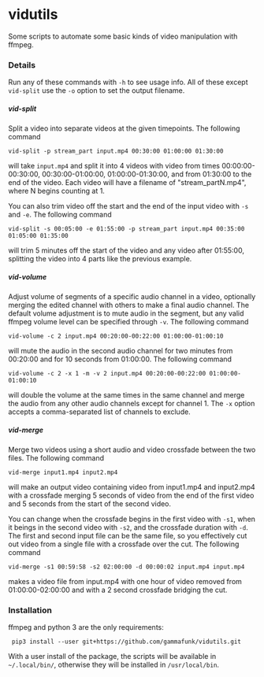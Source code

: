 # vidutils

Some scripts to automate some basic kinds of video manipulation with ffmpeg.

### Details

  Run any of these commands with `-h` to see usage info. All of these except
  `vid-split` use the `-o` option to set the output filename.

##### vid-split

Split a video into separate videos at the given timepoints. The following
command

    vid-split -p stream_part input.mp4 00:30:00 01:00:00 01:30:00

will take `input.mp4` and split it into 4 videos with video from times
00:00:00-00:30:00, 00:30:00-01:00:00, 01:00:00-01:30:00, and from 01:30:00 to
the end of the video. Each video will have a filename of "stream_partN.mp4",
where N begins counting at 1.

You can also trim video off the start and the end of the input video with `-s`
and `-e`. The following command

    vid-split -s 00:05:00 -e 01:55:00 -p stream_part input.mp4 00:35:00 01:05:00 01:35:00

will trim 5 minutes off the start of the video and any video after 01:55:00,
splitting the video into 4 parts like the previous example.

##### vid-volume

Adjust volume of segments of a specific audio channel in a video, optionally
merging the edited channel with others to make a final audio channel. The
default volume adjustment is to mute audio in the segment, but any valid ffmpeg
volume level can be specified through `-v`. The following command

    vid-volume -c 2 input.mp4 00:20:00-00:22:00 01:00:00-01:00:10

will mute the audio in the second audio channel for two minutes from 00:20:00
and for 10 seconds from 01:00:00. The following command

    vid-volume -c 2 -x 1 -m -v 2 input.mp4 00:20:00-00:22:00 01:00:00-01:00:10

will double the volume at the same times in the same channel and merge the
audio from any other audio channels except for channel 1. The `-x` option
accepts a comma-separated list of channels to exclude.

##### vid-merge

Merge two videos using a short audio and video crossfade between the two files.
The following command

    vid-merge input1.mp4 input2.mp4

will make an output video containing video from input1.mp4 and input2.mp4 with
a crossfade merging 5 seconds of video from the end of the first video and 5
seconds from the start of the second video.

You can change when the crossfade begins in the first video with `-s1`, when it
beings in the second video with `-s2`, and the crossfade duration with `-d`.
The first and second input file can be the same file, so you effectively cut
out video from a single file with a crossfade over the cut. The following
command

    vid-merge -s1 00:59:58 -s2 02:00:00 -d 00:00:02 input.mp4 input.mp4

makes a video file from input.mp4 with one hour of video removed from
01:00:00-02:00:00 and with a 2 second crossfade bridging the cut.

### Installation

ffmpeg and python 3 are the only requirements:

     pip3 install --user git+https://github.com/gammafunk/vidutils.git

With a user install of the package, the scripts will be available in
`~/.local/bin/`, otherwise they will be installed in `/usr/local/bin`.

